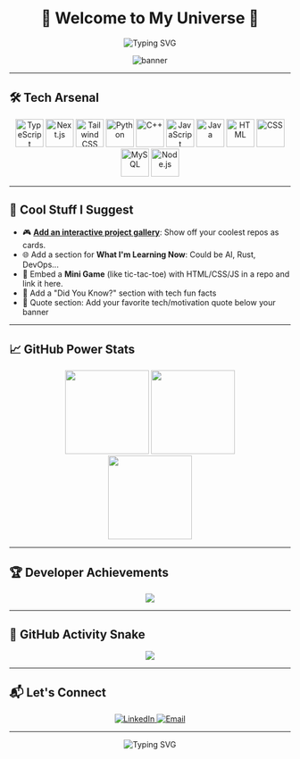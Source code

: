 <div align="center">

<h1>🚀 Welcome to My Universe 🌌</h1>

<img src="https://readme-typing-svg.demolab.com?font=Fira+Code&duration=3000&pause=500&color=F79E0F&center=true&vCenter=true&width=440&lines=Hi%2C+I'm+Ahmed+Adel+Coder;Full-Stack+Web+Developer;TypeScript+Lover+%7C+Next.js+Enthusiast;Always+Learning+%26+Building+Cool+Stuff" alt="Typing SVG" />

![banner](https://capsule-render.vercel.app/api?type=waving&color=0:F79E0F,100:8A2BE2&height=120&section=header&text=Ahmed%20Adel%20Coder&fontSize=28&fontColor=fff&animation=fadeIn)

</div>

---

## 🛠️ Tech Arsenal

<div align="center">
  <img src="https://skillicons.dev/icons?i=ts" height="50" alt="TypeScript" />
  <img src="https://skillicons.dev/icons?i=nextjs" height="50" alt="Next.js" />
  <img src="https://skillicons.dev/icons?i=tailwind" height="50" alt="Tailwind CSS" />
  <img src="https://skillicons.dev/icons?i=python" height="50" alt="Python" />
  <img src="https://skillicons.dev/icons?i=cpp" height="50" alt="C++" />
  <img src="https://skillicons.dev/icons?i=js" height="50" alt="JavaScript" />
  <img src="https://skillicons.dev/icons?i=java" height="50" alt="Java" />
  <img src="https://skillicons.dev/icons?i=html" height="50" alt="HTML" />
  <img src="https://skillicons.dev/icons?i=css" height="50" alt="CSS" />
<img src="https://skillicons.dev/icons?i=mysql" height="50" alt="MySQL" />
  <img src="https://skillicons.dev/icons?i=nodejs" height="50" alt="Node.js" />
</div>

---

## 🧠 Cool Stuff I Suggest

- 🎮 [**Add an interactive project gallery**](https://github.com/AhmedAdelCoder?tab=repositories): Show off your coolest repos as cards.
- 🌐 Add a section for **What I'm Learning Now**: Could be AI, Rust, DevOps...
- 🧩 Embed a **Mini Game** (like tic-tac-toe) with HTML/CSS/JS in a repo and link it here.
- 🧠 Add a "Did You Know?" section with tech fun facts
- 💬 Quote section: Add your favorite tech/motivation quote below your banner

---

## 📈 GitHub Power Stats

<div align="center">
  <img src="https://github-readme-stats.vercel.app/api?username=AhmedAdelCoder&show_icons=true&theme=radical" height="150" />
  <img src="https://github-readme-stats.vercel.app/api/top-langs/?username=AhmedAdelCoder&layout=compact&theme=radical" height="150" />
  <br />
  <img src="https://streak-stats.demolab.com?user=AhmedAdelCoder&theme=radical&hide_border=false" height="150" />
</div>

---

## 🏆 Developer Achievements

<div align="center">
  <img src="https://github-profile-trophy.vercel.app/?username=AhmedAdelCoder&theme=gruvbox&no-frame=false&no-bg=true&margin-w=8" />
</div>

---

## 🐍 GitHub Activity Snake

<div align="center">
  <img src="https://raw.githubusercontent.com/AhmedAdelCoder/snksnake-game/main/output/github-snake.svg" />
</div>

---

## 📬 Let's Connect

<div align="center">
  <a href="https://www.linkedin.com/in/ahmed-adel-90b369276" target="_blank">
    <img src="https://img.shields.io/badge/LinkedIn-0077B5?style=for-the-badge&logo=linkedin&logoColor=white" alt="LinkedIn" />
  </a>
  <a href="mailto:aa22200622@gmail.com">
    <img src="https://img.shields.io/badge/Gmail-EA4335?style=for-the-badge&logo=gmail&logoColor=white" alt="Email" />
  </a>
</div>

---

<p align="center">
  <img 
       src="https://readme-typing-svg.demolab.com?font=Fira+Code&size=22&pause=2000&color=8A2BE2&width=500&lines=Thanks+for+visiting!;Drop+a+star+⭐+if+you+like+it!;Happy+Coding+👨‍💻" 
       alt="Typing SVG" 
  />
</p>
